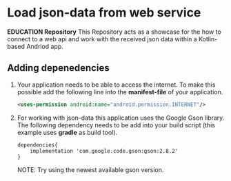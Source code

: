 # Load json-data from web service
**EDUCATION Repository**
This Repository acts as a showcase for the how to connect to a web api and work with the received json data within a Kotlin-based Andriod app.


## Adding depenedencies
1. Your application needs to be able to access the internet. To make this possible add the following line into the **manifest-file** of your application.
	```xml
	<uses-permission android:name="android.permission.INTERNET"/>
	```

2. For working with json-data this application uses the Google Gson library. The following dependency needs to be add into your build script (this example uses **gradle** as build tool).
	```
	dependencies{  
	    implementation 'com.google.code.gson:gson:2.8.2'  
	}
	```
	NOTE: Try using the newest available gson version.
